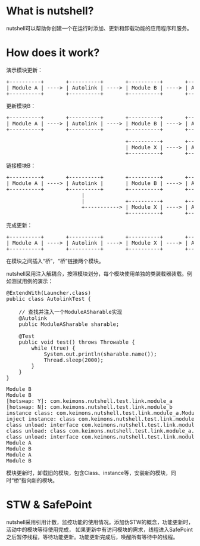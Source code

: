 # What is nutshell?

nutshell可以帮助你创建一个在运行时添加、更新和卸载功能的应用程序和服务。

# How does it work?

演示模块更新：

<pre>
+----------+       +----------+       +----------+       +----------+       +----------+
| Module A | ----> | Autolink | ----> | Module B | ----> | Autolink | ----> | Module C |
+----------+       +----------+       +----------+       +----------+       +----------+
</pre>

更新模块B：

<pre>
+----------+       +----------+       +----------+       +----------+       +----------+
| Module A | ----> | Autolink | ----> | Module B | ----> | Autolink | ----> | Module C |
+----------+       +----------+       +----------+       +----------+       +----------+
                                                                                 ^
                                      +----------+       +----------+            |
                                      | Module X | ----> | Autolink | -----------+
                                      +----------+       +----------+
</pre>

链接模块B：

<pre>
+----------+       +----------+       +----------+       +----------+       +----------+
| Module A | ----> | Autolink |       | Module B | ----> | Autolink | ----> | Module C |
+----------+       +----------+       +----------+       +----------+       +----------+
                        |                                                        ^
                        |             +----------+       +----------+            |
                        +-----------> | Module X | ----> | Autolink | -----------+
                                      +----------+       +----------+
</pre>

完成更新：

<pre>
+----------+       +----------+       +----------+       +----------+       +----------+
| Module A | ----> | Autolink | ----> | Module X | ----> | Autolink | ----> | Module C |
+----------+       +----------+       +----------+       +----------+       +----------+
</pre>

在模块之间插入“桥”，“桥”链接两个模块。

nutshell采用注入解耦合，按照模块划分，每个模块使用单独的类装载器装载。例如测试用例的演示：

<pre>
@ExtendWith(Launcher.class)
public class AutolinkTest {

	// 查找并注入一个ModuleASharable实现
	@Autolink
	public ModuleASharable sharable;

	@Test
	public void test() throws Throwable {
		while (true) {
			System.out.println(sharable.name());
			Thread.sleep(2000);
		}
	}
}
</pre>

<pre>
Module B
Module B
[hotswap: Y]: com.keimons.nutshell.test.link.module_a
[hotswap: N]: com.keimons.nutshell.test.link.module_b
instance class: com.keimons.nutshell.test.link.module_a.ModuleAService
inject instance: class com.keimons.nutshell.test.link.module_a.ModuleAService
class unload: interface com.keimons.nutshell.test.link.module_b.ModuleBSharable
class unload: class com.keimons.nutshell.test.link.module_a.ModuleAService
class unload: interface com.keimons.nutshell.test.link.module_a.ModuleASharable
Module A
Module B
Module A
Module B
</pre>

模块更新时，卸载旧的模块，包含Class、instance等，安装新的模块，同时“桥”指向新的模块。

# STW & SafePoint

nutshell采用引用计数，监控功能的使用情况。添加伪STW的概念，功能更新时，活动中的模块等待使用完成，
如果更新中有访问模块的需求，线程进入SafePoint之后暂停线程，等待功能更新。功能更新完成后，唤醒所有等待中的线程。